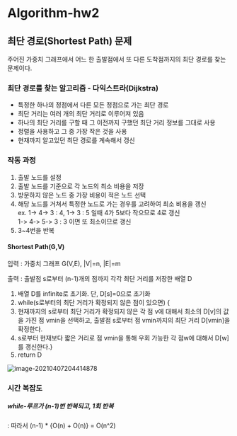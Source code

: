 # Algorithm-hw2
## 최단 경로(Shortest Path) 문제
주어진 가중치 그래프에서 어느 한 출발점에서 또 다른 도착점까지의 최단 경로를 찾는 문제이다.

### 최단 경로를 찾는 알고리즘 - 다익스트라(Dijkstra)
 - 특정한 하나의 정점에서 다른 모든 정점으로 가는 최단 경로
 - 최단 거리는 여러 개의 최단 거리로 이루어져 있음
 - 하나의 최단 거리를 구할 때 그 이전까지 구했던 최단 거리 정보를 그대로 사용
 - 정렬을 사용하고 그 중 가장 작은 것을 사용
 - 현재까지 알고있던 최단 경로를 계속해서 갱신

### 작동 과정
  1. 출발 노드를 설정
  2. 출발 노드를 기준으로 각 노드의 최소 비용을 저장
  3. 방문하지 않은 노드 중 가장 비용이 적은 노드 선택
  4. 해당 노드를 거쳐서 특정한 노드로 가는 경우를 고려하여 최소 비용을 갱신
    <br> ex. 1-> 4-> 3 : 4, 1-> 3 : 5 일때 4가 5보다 작으므로 4로 갱신
         <br>   1-> 4-> 5-> 3 : 3 이면 또 최소이므로 갱신
  5. 3~4번을 반복 

#### Shortest Path(G,V)
입력 : 가중치 그래프 G(V,E), |V|=n, |E|=m

출력 : 출발점 s로부터 (n-1)개의 점까지 각각 최단 거리를 저장한 배열 D

1. 배열 D를 infinite로 초기화. 단, D[s]=0으로 초기화
2. while(s로부터의 최단 거리가 확정되지 않은 점이 있으면) {
3. 현재까지의 s로부터 최단 거리가 확정되지 않은 각 점 v에 대해서 최소의 D[v]의 값을 가진 점 vmin을 선택하고, 출발점 s로부터 점 vmin까지의 최단 거리 D[vmin]을 확정한다.
4. s로부터 현재보다 짧은 거리로 점 vmin을 통해 우회 가능한 각 점w에 대해서 D[w]를 갱신한다.}
5.  return D

![image-20210407204414878](C:\Users\User\AppData\Roaming\Typora\typora-user-images\image-20210407204414878.png)

### 시간 복잡도

##### while-루프가 (n-1)번 반복되고, 1회 반복

 : 따라서 (n-1) * {O(n) + O(n)} = O(n^2) 
